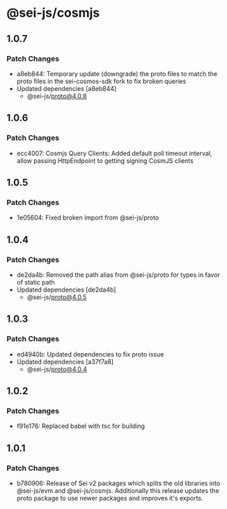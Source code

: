 # @sei-js/cosmjs

## 1.0.7

### Patch Changes

- a8eb844: Temporary update (downgrade) the proto files to match the proto files in the sei-cosmos-sdk fork to fix broken queries
- Updated dependencies [a8eb844]
  - @sei-js/proto@4.0.8

## 1.0.6

### Patch Changes

- ecc4007: Cosmjs Query Clients: Added default poll timeout interval, allow passing HttpEndpoint to getting signing CosmJS clients

## 1.0.5

### Patch Changes

- 1e05604: Fixed broken import from @sei-js/proto

## 1.0.4

### Patch Changes

- de2da4b: Removed the path alias from @sei-js/proto for types in favor of static path
- Updated dependencies [de2da4b]
  - @sei-js/proto@4.0.5

## 1.0.3

### Patch Changes

- ed4940b: Updated dependencies to fix proto issue
- Updated dependencies [a37f7a8]
  - @sei-js/proto@4.0.4

## 1.0.2

### Patch Changes

- f91e176: Replaced babel with tsc for building

## 1.0.1

### Patch Changes

- b780906: Release of Sei v2 packages which splits the old libraries into @sei-js/evm and @sei-js/cosmjs. Additionally this release updates the proto package to use newer packages and improves it's exports.
